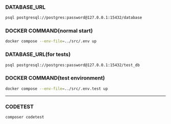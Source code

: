 ### DATABASE_URL
```bash
psql postgresql://postgres:password@127.0.0.1:15432/database
```

### DOCKER COMMAND(normal start)
```bash
docker compose --env-file=../src/.env up
```

### DATABASE_URL(for tests)
```bash
psql postgresql://postgres:password@127.0.0.1:15432/test_db
```

### DOCKER COMMAND(test environment)
```bash
docker compose --env-file=../src/.env.test up
```

---

### CODETEST
```bash
composer codetest
```
